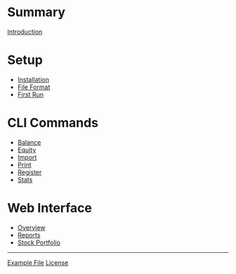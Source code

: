 # Summary

[Introduction](./Introduction.md)

# Setup

- [Installation](./01_01_Installation.md)
- [File Format](./01_02_FileFormat.md)
- [First Run](./01_03_RunningLedger.md)

# CLI Commands
- [Balance](./02_Balance.md)
- [Equity](./02_Equity.md)
- [Import](./02_Import.md)
- [Print](./02_Print.md)
- [Register](./02_Register.md)
- [Stats](./02_Stats.md)

# Web Interface
- [Overview]()
- [Reports]()
- [Stock Portfolio]()

-----

[Example File](./Example.md)
[License](./LICENSE.md)

